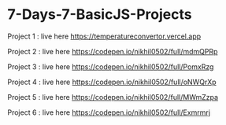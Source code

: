 # 7-Days-7-BasicJS-Projects

Project 1 : live here https://temperatureconvertor.vercel.app

Project 2 : live here https://codepen.io/nikhil0502/full/mdmQPRp

Project 3 : live here https://codepen.io/nikhil0502/full/PomxRzg

Project 4 : live here https://codepen.io/nikhil0502/full/oNWQrXp

Project 5 : live here https://codepen.io/nikhil0502/full/MWmZzpa

Project 6 : live here https://codepen.io/nikhil0502/full/Exmrmrj
